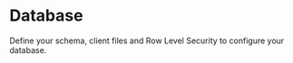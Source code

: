 # Database

Define your schema, client files and Row Level Security to configure your database.

<!-- component-DatabaseConfiguration -->
